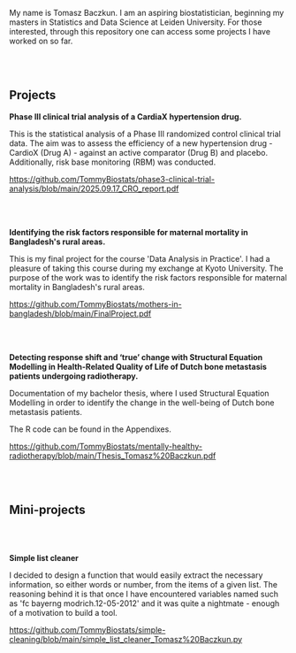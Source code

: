My name is Tomasz Baczkun. I am an aspiring biostatistician, beginning my masters in Statistics and Data Science at Leiden University. For those interested, through this repository one can access some projects I have worked on so far. 

<br>
<br>

## **Projects**

**Phase III clinical trial analysis of a CardiaX hypertension drug.**


This is the statistical analysis of a Phase III randomized control clinical trial data. The aim was to assess the efficiency of a new hypertension drug - CardioX (Drug A) - against an active comparator (Drug B) and placebo. Additionally, risk base monitoring (RBM) was conducted.

https://github.com/TommyBiostats/phase3-clinical-trial-analysis/blob/main/2025.09.17_CRO_report.pdf


<br>
<br>

**Identifying the risk factors responsible for maternal mortality in
Bangladesh's rural areas.**


This is my final project for the course 'Data Analysis in Practice'. I had a pleasure of taking this course during my exchange at Kyoto University. The purpose of the work was to identify the risk factors responsible for maternal mortality in Bangladesh's rural areas.

https://github.com/TommyBiostats/mothers-in-bangladesh/blob/main/FinalProject.pdf


<br>
<br>

**Detecting response shift and ‘true’ change with Structural Equation Modelling in Health-Related Quality of Life of Dutch bone metastasis patients undergoing radiotherapy.**

Documentation of my bachelor thesis, where I used Structural Equation Modelling in order to identify the change in the well-being of Dutch bone metastasis patients.

The R code can be found in the Appendixes.

https://github.com/TommyBiostats/mentally-healthy-radiotherapy/blob/main/Thesis_Tomasz%20Baczkun.pdf

<br>
<br>

## **Mini-projects**

<br>
<br>

**Simple list cleaner**

I decided to design a function that would easily extract the necessary information, so either words or number, from the items of a given list. The reasoning behind it is that once I have encountered variables named such as 'fc bayerng modrich.12-05-2012' and it was quite a nightmate - enough of a motivation to build a tool.

https://github.com/TommyBiostats/simple-cleaning/blob/main/simple_list_cleaner_Tomasz%20Baczkun.py

